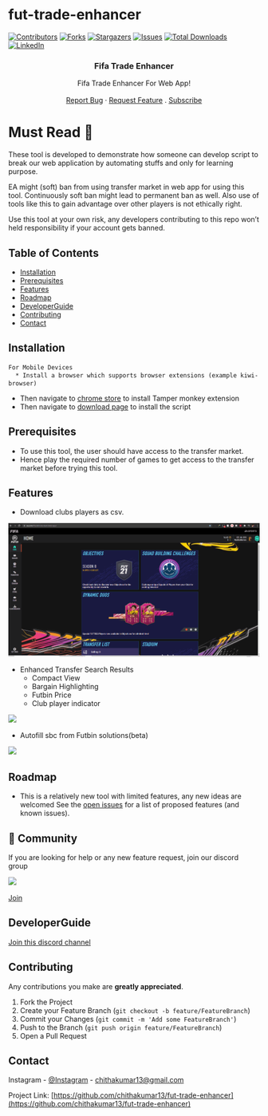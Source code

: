 # fut-trade-enhancer

[![Contributors][contributors-shield]][contributors-url]
[![Forks][forks-shield]][forks-url]
[![Stargazers][stars-shield]][stars-url]
[![Issues][issues-shield]][issues-url]
[![Total Downloads](https://img.shields.io/github/downloads/chithakumar13/fut-trade-enhancer/total.svg)]()
[![LinkedIn][linkedin-shield]][linkedin-url]

<p align="center"> 
  <h3 align="center">Fifa Trade Enhancer</h3>

  <p align="center">
    Fifa Trade Enhancer For Web App!
    <br />  
    <br /> 
    <a href="https://github.com/chithakumar13/fut-trade-enhancer/issues">Report Bug</a>
    ·
    <a href="https://github.com/chithakumar13/fut-trade-enhancer/issues">Request Feature</a>
  .
  <a href="https://www.youtube.com/channel/UC5eLkjmLU2TcE4oiJM9PsyA?sub_confirmation=1">Subscribe</a>
  
  # Must Read :no_entry_sign:
  
  These tool is developed to demonstrate how someone can develop script to break our web application by automating stuffs and only for learning purpose.
  
   EA might (soft) ban from using transfer market in web app for using this tool. Continuously soft ban might lead to permanent ban as well. Also use of tools like this to gain advantage over other players is not ethically right.  
   
   Use this tool at your own risk, any developers contributing to this repo won’t held responsibility if your account gets banned.
  </p>
</p>

<!-- TABLE OF CONTENTS -->

## Table of Contents

- [Installation](#installation)
- [Prerequisites](#prerequisites)
- [Features](#features)
- [Roadmap](#roadmap)
- [DeveloperGuide](#developerguide)
- [Contributing](#contributing)
- [Contact](#contact)

<!-- installation -->

## Installation

    For Mobile Devices
      * Install a browser which supports browser extensions (example kiwi-browser)

- Then navigate to [chrome store](https://chrome.google.com/webstore/detail/tampermonkey/dhdgffkkebhmkfjojejmpbldmpobfkfo?hl=en-GB) to install Tamper monkey extension
- Then navigate to [download page](https://github.com/chithakumar13/fut-trade-enhancer/releases/download/1.0.0/fut-trade-enhancer.user.js) to install the script

## Prerequisites

- To use this tool, the user should have access to the transfer market.
- Hence play the required number of games to get access to the transfer market before trying this tool.

<!-- features -->

## Features

- Download clubs players as csv.

![](demos/Club%20Download.gif)

- Enhanced Transfer Search Results
  - Compact View
  - Bargain Highlighting
  - Futbin Price
  - Club player indicator

![](demos/Enhanced%20Transfer%20Result.gif)

- Autofill sbc from Futbin solutions(beta)

![](demos/Auto%20Sbc.gif)

<!-- roadmap -->

## Roadmap

- This is a relatively new tool with limited features, any new ideas are welcomed
  See the [open issues](https://github.com/chithakumar13/fut-trade-enhancer/issues) for a list of proposed features (and known issues).

## 💬 Community

If you are looking for help or any new feature request, join our discord group

<img src="https://img.shields.io/discord/768336764447621122?color=green&label=Discord&logo=discord&logoColor=white">

<a href="https://discord.gg/cktHYmp">Join</a>

<!-- developerguide -->

## DeveloperGuide

<a href="https://discord.gg/AHqdCWRw69">Join this discord channel</a>

<!-- CONTRIBUTING -->

## Contributing

Any contributions you make are **greatly appreciated**.

1. Fork the Project
2. Create your Feature Branch (`git checkout -b feature/FeatureBranch`)
3. Commit your Changes (`git commit -m 'Add some FeatureBranch'`)
4. Push to the Branch (`git push origin feature/FeatureBranch`)
5. Open a Pull Request

<!-- CONTACT -->

## Contact

Instagram - [@Instagram](https://www.instagram.com/i_m_ck13/) - chithakumar13@gmail.com

Project Link: [https://github.com/chithakumar13/fut-trade-enhancer](https://github.com/chithakumar13/fut-trade-enhancer)

<!-- MARKDOWN LINKS & IMAGES -->

[contributors-shield]: https://img.shields.io/github/contributors/chithakumar13/fut-trade-enhancer.svg?style=flat-square
[contributors-url]: https://github.com/chithakumar13/fut-trade-enhancer/graphs/contributors
[forks-shield]: https://img.shields.io/github/forks/chithakumar13/fut-trade-enhancer.svg?style=flat-square
[forks-url]: https://github.com/chithakumar13/fut-trade-enhancer/network/members
[stars-shield]: https://img.shields.io/github/stars/chithakumar13/fut-trade-enhancer.svg?style=flat-square
[stars-url]: https://github.com/chithakumar13/fut-trade-enhancer/stargazers
[issues-shield]: https://img.shields.io/github/issues/chithakumar13/fut-trade-enhancer.svg?style=flat-square
[issues-url]: https://github.com/chithakumar13/fut-trade-enhancer/issues
[linkedin-shield]: https://img.shields.io/badge/-LinkedIn-black.svg?style=flat-square&logo=linkedin&colorB=555
[linkedin-url]: https://linkedin.com/in/chithakumar13
